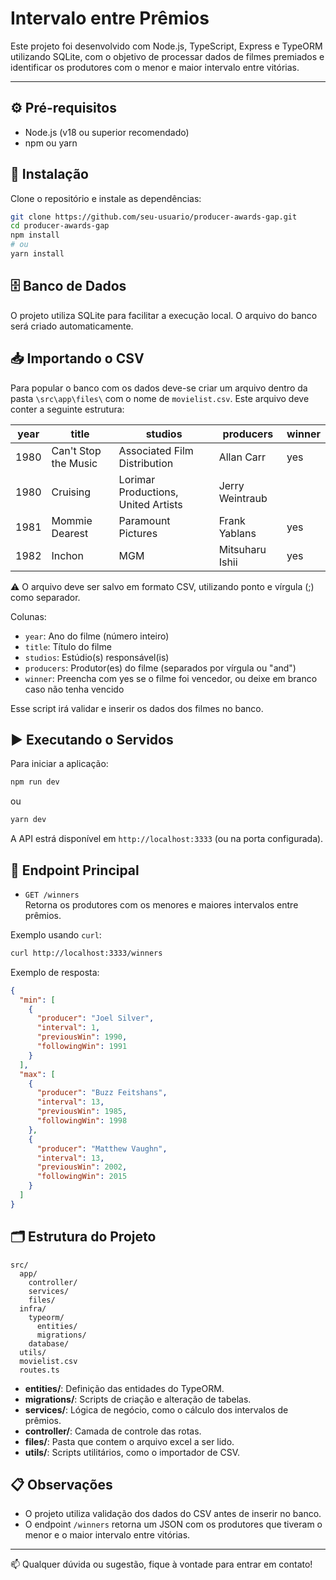 # Intervalo entre Prêmios

Este projeto foi desenvolvido com Node.js, TypeScript, Express e TypeORM utilizando SQLite, com o objetivo de processar dados de filmes premiados e identificar os produtores com o menor e maior intervalo entre vitórias.

---

## ⚙️ Pré-requisitos

- Node.js (v18 ou superior recomendado)
- npm ou yarn

## 🚀 Instalação

Clone o repositório e instale as dependências:

```bash
git clone https://github.com/seu-usuario/producer-awards-gap.git
cd producer-awards-gap
npm install
# ou
yarn install
```

## 🗄️ Banco de Dados

O projeto utiliza SQLite para facilitar a execução local. O arquivo do banco será criado automaticamente.

## 📥 Importando o CSV

Para popular o banco com os dados deve-se criar um arquivo dentro da pasta `\src\app\files\` com o nome de `movielist.csv`. Este arquivo deve conter a seguinte estrutura:

| year | title                | studios                             | producers       | winner |
| ---- | -------------------- | ----------------------------------- | --------------- | ------ |
| 1980 | Can't Stop the Music | Associated Film Distribution        | Allan Carr      | yes    |
| 1980 | Cruising             | Lorimar Productions, United Artists | Jerry Weintraub |        |
| 1981 | Mommie Dearest       | Paramount Pictures                  | Frank Yablans   | yes    |
| 1982 | Inchon               | MGM                                 | Mitsuharu Ishii | yes    |

⚠️ O arquivo deve ser salvo em formato CSV, utilizando ponto e vírgula (;) como separador.

Colunas:

- `year`: Ano do filme (número inteiro)
- `title`: Título do filme
- `studios`: Estúdio(s) responsável(is)
- `producers`: Produtor(es) do filme (separados por vírgula ou "and")
- `winner`: Preencha com yes se o filme foi vencedor, ou deixe em branco caso não tenha vencido

Esse script irá validar e inserir os dados dos filmes no banco.

## ▶️ Executando o Servidos

Para iniciar a aplicação:

```bash
npm run dev
```

ou

```bash
yarn dev
```

A API estrá disponível em `http://localhost:3333` (ou na porta configurada).

## 📡 Endpoint Principal

- `GET /winners`  
  Retorna os produtores com os menores e maiores intervalos entre prêmios.

Exemplo usando `curl`:

```bash
curl http://localhost:3333/winners
```

Exemplo de resposta:

```json
{
  "min": [
    {
      "producer": "Joel Silver",
      "interval": 1,
      "previousWin": 1990,
      "followingWin": 1991
    }
  ],
  "max": [
    {
      "producer": "Buzz Feitshans",
      "interval": 13,
      "previousWin": 1985,
      "followingWin": 1998
    },
    {
      "producer": "Matthew Vaughn",
      "interval": 13,
      "previousWin": 2002,
      "followingWin": 2015
    }
  ]
}
```

## 🗂️ Estrutura do Projeto

```
src/
  app/
    controller/
    services/
    files/
  infra/
    typeorm/
      entities/
      migrations/
    database/
  utils/
  movielist.csv
  routes.ts
```

- **entities/**: Definição das entidades do TypeORM.
- **migrations/**: Scripts de criação e alteração de tabelas.
- **services/**: Lógica de negócio, como o cálculo dos intervalos de prêmios.
- **controller/**: Camada de controle das rotas.
- **files/**: Pasta que contem o arquivo excel a ser lido.
- **utils/**: Scripts utilitários, como o importador de CSV.

## 📋 Observações

- O projeto utiliza validação dos dados do CSV antes de inserir no banco.
- O endpoint `/winners` retorna um JSON com os produtores que tiveram o menor e o maior intervalo entre vitórias.

---

📫 Qualquer dúvida ou sugestão, fique à vontade para entrar em contato!
